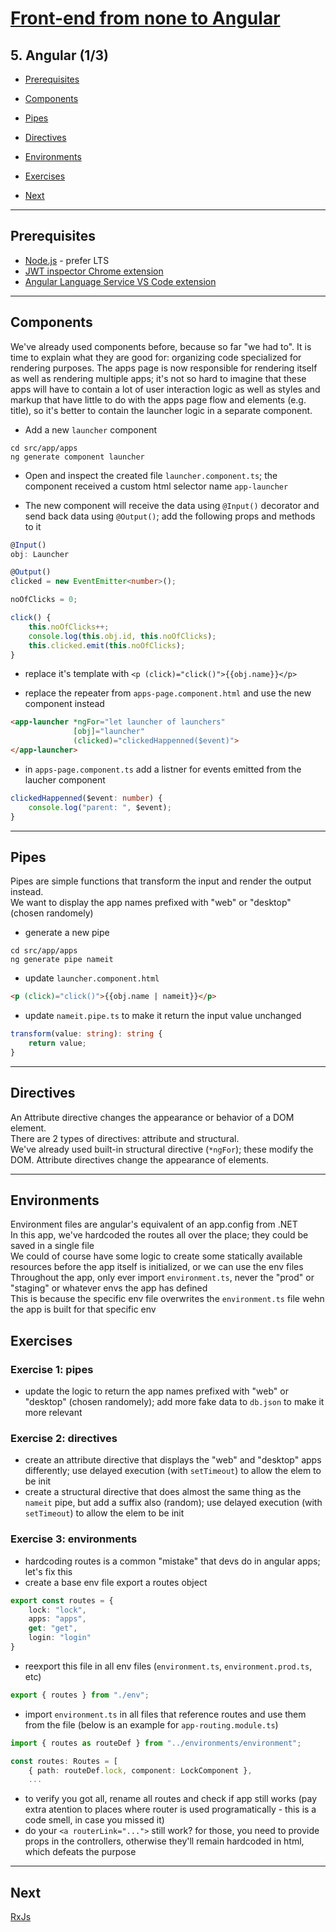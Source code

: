 # [Front-end from none to Angular](../README.md)

## 5. Angular (1/3)

- [Prerequisites](#prerequisites)

- [Components](#components)
- [Pipes](#pipes)
- [Directives](#directives)
- [Environments](#environments)
- [Exercises](#exercises)

- [Next](#next)

---

## Prerequisites

- [Node.js](https://nodejs.org/en/) - prefer LTS
- [JWT inspector Chrome extension](https://bugjam.github.io/jwt-inspector/)
- [Angular Language Service VS Code extension](https://marketplace.visualstudio.com/items?itemName=Angular.ng-template)

---

## Components

We've already used components before, because so far "we had to".
It is time to explain what they are good for: organizing code specialized for rendering purposes.
The apps page is now responsible for rendering itself as well as rendering multiple apps; it's not so hard to imagine that these apps will have to contain a lot of user interaction logic as well as styles and markup that have little to do with the apps page flow and elements (e.g. title), so it's better to contain the launcher logic in a separate component.

- Add a new `launcher` component

```batch
cd src/app/apps
ng generate component launcher
```

- Open and inspect the created file `launcher.component.ts`; the component received a custom html selector name `app-launcher`

- The new component will receive the data using `@Input()` decorator and send back data using `@Output()`; add the following props and methods to it

```ts
@Input()
obj: Launcher

@Output()
clicked = new EventEmitter<number>();

noOfClicks = 0;

click() {
    this.noOfClicks++;
    console.log(this.obj.id, this.noOfClicks);
    this.clicked.emit(this.noOfClicks);
}
```

- replace it's template with `<p (click)="click()">{{obj.name}}</p>`

- replace the repeater from `apps-page.component.html` and use the new component instead

```html
<app-launcher *ngFor="let launcher of launchers"
              [obj]="launcher"
              (clicked)="clickedHappenned($event)">
</app-launcher>
```

- in `apps-page.component.ts` add a listner for events emitted from the laucher component

```ts
clickedHappenned($event: number) {
    console.log("parent: ", $event);
}
```

---

## Pipes

Pipes are simple functions that transform the input and render the output instead.  
We want to display the app names prefixed with "web" or "desktop" (chosen randomely)

- generate a new pipe

```batch
cd src/app/apps
ng generate pipe nameit
```

- update `launcher.component.html`

```html
<p (click)="click()">{{obj.name | nameit}}</p>
```

- update `nameit.pipe.ts` to make it return the input value unchanged

```ts
transform(value: string): string {
    return value;
}
```

---

## Directives

An Attribute directive changes the appearance or behavior of a DOM element.  
There are 2 types of directives: attribute and structural.  
We've already used built-in structural directive (`*ngFor`); these modify the DOM.
Attribute directives change the appearance of elements.

---

## Environments

Environment files are angular's equivalent of an app.config from .NET  
In this app, we've hardcoded the routes all over the place; they could be saved in a single file  
We could of course have some logic to create some statically available resources before the app itself is initialized, or we can use the env files  
Throughout the app, only ever import `environment.ts`, never the "prod" or "staging" or whatever envs the app has defined  
This is because the specific env file overwrites the `environment.ts` file wehn the app is built for that specific env  

## Exercises

### Exercise 1: pipes

- update the logic to return the app names prefixed with "web" or "desktop" (chosen randomely); add more fake data to `db.json` to make it more relevant

### Exercise 2: directives

- create an attribute directive that displays the "web" and "desktop" apps differently; use delayed execution (with `setTimeout`) to allow the elem to be init
- create a structural directive that does almost the same thing as the `nameit` pipe, but add a suffix also (random); use delayed execution (with `setTimeout`) to allow the elem to be init

### Exercise 3: environments

- hardcoding routes is a common "mistake" that devs do in angular apps; let's fix this
- create a base env file export a routes object

```ts
export const routes = {
    lock: "lock",
    apps: "apps",
    get: "get",
    login: "login"
}
```

- reexport this file in all env files (`environment.ts`, `environment.prod.ts`, etc)

```ts
export { routes } from "./env";
```

- import `environment.ts` in all files that reference routes and use them from the file (below is an example for `app-routing.module.ts`)

```ts
import { routes as routeDef } from "../environments/environment";

const routes: Routes = [
    { path: routeDef.lock, component: LockComponent },
    ...
```

- to verify you got all, rename all routes and check if app still works (pay extra atention to places where router is used programatically - this is a code smell, in case you missed it)
- do your `<a routerLink="...">` still work? for those, you need to provide props in the controllers, otherwise they'll remain hardcoded in html, which defeats the purpose

---

## Next

[RxJs](6-rxjs)
